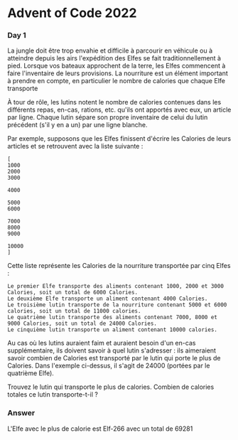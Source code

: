 # Advent of Code 2022
### Day 1
La jungle doit être trop envahie et difficile à parcourir en véhicule ou à atteindre depuis les airs
l'expédition des Elfes se fait traditionnellement à pied.
Lorsque vos bateaux approchent de la terre, les Elfes commencent à faire l'inventaire de leurs provisions.
La nourriture est un élément important à prendre en compte, en particulier le nombre de calories que chaque Elfe transporte

À tour de rôle, les lutins notent le nombre de calories contenues dans les différents repas, en-cas, rations, etc.
qu'ils ont apportés avec eux, un article par ligne.
Chaque lutin sépare son propre inventaire de celui du lutin précédent (s'il y en a un) par une ligne blanche.

Par exemple, supposons que les Elfes finissent d'écrire les Calories de leurs articles et se retrouvent avec la liste suivante :
```
[
1000
2000
3000

4000

5000
6000

7000 
8000 
9000

10000
]
```


Cette liste représente les Calories de la nourriture transportée par cinq Elfes :

    Le premier Elfe transporte des aliments contenant 1000, 2000 et 3000 Calories, soit un total de 6000 Calories.
    Le deuxième Elfe transporte un aliment contenant 4000 Calories.
    Le troisième lutin transporte de la nourriture contenant 5000 et 6000 calories, soit un total de 11000 calories.
    Le quatrième lutin transporte des aliments contenant 7000, 8000 et 9000 Calories, soit un total de 24000 Calories.
    Le cinquième lutin transporte un aliment contenant 10000 calories.

Au cas où les lutins auraient faim et auraient besoin d'un en-cas supplémentaire,
 ils doivent savoir à quel lutin s'adresser : ils aimeraient savoir combien de Calories est transporté par
 le lutin qui porte le plus de Calories. Dans l'exemple ci-dessus, il s'agit de 24000 (portées par le quatrième Elfe).

Trouvez le lutin qui transporte le plus de calories. Combien de calories totales ce lutin transporte-t-il ?

### Answer
L'Elfe avec le plus de calorie est Elf-266 avec un total de 69281
